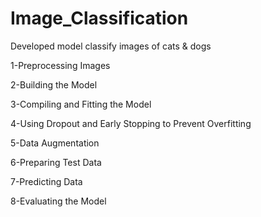 # Image_Classification

Developed model classify images of cats  & dogs 


1-Preprocessing Images

2-Building the Model

3-Compiling and Fitting the Model

4-Using Dropout and Early Stopping to Prevent Overfitting

5-Data Augmentation

6-Preparing Test Data

7-Predicting Data

8-Evaluating the Model


